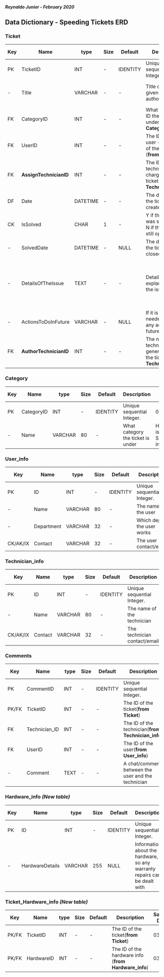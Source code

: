 ####  _Reynaldo Junior - February 2020_
## Data Dictionary - Speeding Tickets ERD


### Ticket
|Key|Name       |type    |Size|Default   |Description               |Sample Data     |
|---|-----------|--------|----|----------|--------------------------|----------------|
|PK |TicketID   |INT     |-   |IDENTITY  |Unique sequential Integer.|123456          |
| - |Title      |VARCHAR |-   |-         |Title of the ticket given by the author| I cannot connect to internet|
|FK |CategoryID |INT     |-   |-         |What category ID the ticket is under (__from Category__)|03 |
|FK |UserID     |INT     |-   |-         |The ID of the user - The target of the ticket (__from User_info__)|2212|
|FK |**AssignTechnicianID**|INT    |-   |-         |The ID of the technician in charge of the ticket (__from Technician_info__)|3343|
|DF  |Date        |DATETIME|-  |-         |The date when the ticket was created|2020-01-23 15:30:23|
|CK  |IsSolved    |CHAR    |1  |-         |Y if the issue was solved and N if the issue is still open|Y|
|-  |SolvedDate   |DATETIME|- |NULL      |The date when the ticket was closed|2020-01-23 15:30:23|
|- |DetailsOfTheIssue|TEXT|- |-         |Detailed explanation of the issue|Everytime I close a "x" software the Windows shuts down|
|- |ActionsToDoInFuture|VARCHAR|-       |NULL    |If it is going to be needed to do any action in future|Buy/order a new keyboard|
|FK |**AuthorTechnicianID**| INT|-|-|The name of the technician who generate/created the ticket (__from Technician_info__)| 2321|
 
### Category
|Key|Name       |type    |Size|Default   |Description               |Sample Data     |
|---|-----------|--------|----|----------|--------------------------|----------------|
|PK |CategoryID |INT     |-   |IDENTITY  |Unique sequential Integer.|03              |
|- |Name        |VARCHAR |80  |-         |What category the ticket is under|Hardware issue, Software installation|

### User_info
|Key|Name       |type    |Size|Default   |Description               |Sample Data     |
|---|-----------|--------|----|----------|--------------------------|----------------|
PK |ID |INT     |-   |IDENTITY  |Unique sequential Integer.|03
|-|Name|VARCHAR|80|-|The name of the user|Erica|
|-|Department|VARCHAR|32|-|Which dept the user works| Human Resources|
|CK/AK/IX|Contact|VARCHAR|32|-|The user contact/email|erica@hr.ca|


### Technician_info
|Key|Name       |type    |Size|Default   |Description               |Sample Data     |
|---|-----------|--------|----|----------|--------------------------|----------------|
PK |ID |INT     |-   |IDENTITY  |Unique sequential Integer.|03
|-|Name|VARCHAR|80|-|The name of the technician|Bob|
|CK/AK/IX|Contact|VARCHAR|32|-|The technician contact/email|bob@info.ca|


### Comments
|Key|Name       |type    |Size|Default   |Description               |Sample Data     |
|---|-----------|--------|----|----------|--------------------------|----------------|
PK |CommentID |INT     |-   |IDENTITY  |Unique sequential Integer.|11213
|PK/FK |TicketID |INT     |-   |-         | The ID of the ticket(__from Ticket__)|03 |
|FK |Technician_ID |INT     |-   |-         | The ID of the technician(__from Technician_info__)|03 |
|FK |UserID |INT     |-   |-         | The ID of the user(__from User_info__)|03 |
|-|Comment|TEXT|-|-|A chat/comment between the user and the technician|"When exactly the issue started?"|

### Hardware_info _(New table)_
|Key|Name       |type    |Size|Default   |Description               |Sample Data     |
|---|-----------|--------|----|----------|--------------------------|----------------|
|PK  |    ID     |INT     |-   |IDENTITY  |Unique sequential Integer.|11213|
|- |HardwareDetails  |VARCHAR|255 |NULL         |Information about the hardware, so any warranty repairs can be dealt with|Dell - Serial: 121221|


### Ticket_Hardware_info _(New table)_
|Key|Name       |type    |Size|Default   |Description               |Sample Data     |
|---|-----------|--------|----|----------|--------------------------|----------------|
|PK/FK |TicketID |INT     |-   |-         | The ID of the ticket(__from Ticket__)|03 |
|PK/FK |HardwareID |INT     |-   |-         | The ID of the hardware info (__from Hardware_info__)|03 |